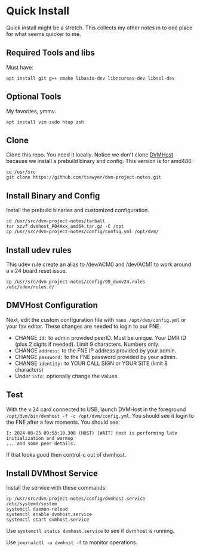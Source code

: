 # Quick Install

Quick install might be a stretch. This collects my other notes in to one place for what seems quicker to me. 

## Required Tools and libs

Must have:

`apt install git g++ cmake libasio-dev libncurses-dev libssl-dev`

## Optional Tools

My favorites, ymmv.

`apt install vim sudo htop zsh`

## Clone

Clone this repo. You need it locally. Notice we don't clone [DVMHost](https://github.com/DVMProject/dvmhost) because we install a prebuild binary and config. This version is for amd486.

```
cd /usr/src
git clone https://github.com/tsawyer/dvm-project-notes.git
```

## Install Binary and Config

Install the prebuild binaries and customized configuration. 

```
cd /usr/src/dvm-project-notes/tarball
tar xzvf dvmhost_R04Axx_amd64.tar.gz -C /opt
cp /usr/src/dvm-project-notes/config/config.yml /opt/dvm/

```

## Install udev rules 

This udev rule create an alias to /dev/ACM0 and /dev/ACM1 to work around a v.24 board reset issue. 

`cp /usr/src/dvm-project-notes/config/99_dvmv24.rules /etc/udev/rules.d/`

## DMVHost Configuration

Next, edit the custom configuration file with `nano /opt/dvm/config.yml` or your fav editor. These changes are needed to login to our FNE.

 * CHANGE `id:` to admin provided peerID. Must be unique. Your DMR ID (plus 2 digits if needed). Limit 9 characters. Numbers only.
 * CHANGE `address:` to the FNE IP address provided by your admin.
 * CHANGE `password:` to the FNE password provided by your admin.
 * CHANGE `identity:` to YOUR CALL SIGN or YOUR SITE (limit 8 characters)
 * Under `info:` optionally change the values.

## Test

With the v.24 card connected to USB, launch DVMHost in the foreground `/opt/dvm/bin/dvmhost -f -c /opt/dvm/config.yml`. You should see it login to the FNE after a few moments. You should see:

```
I: 2024-08-25 09:53:10.308 (HOST) [WAIT] Host is performing late initialization and warmup
... and some peer details.
```

If that looks good then control-c out of dvmhost.

## Install DVMhost Service

Install the service with these commands:

```
cp /usr/src/dvm-project-notes/config/dvmhost.service /etc/systemd/system
systemctl daemon-reload
systemctl enable dvmhost.service
systemctl start dvmhost.service
```
Use `systemctl status dvmhost.service` to see if dvmhost is running.

Use `journalctl -u dvmhost -f` to monitor operations.


